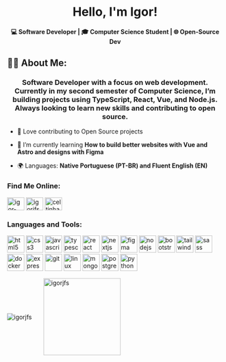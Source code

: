 <h1 align="center">Hello, I'm Igor!</h1>
<h4 align="center" color: #555;>
  💻 Software Developer | 🎓 Computer Science Student | 🌐 Open-Source Dev
</h4>
<h2>👨‍💻 About Me:</h2>

<h3 align="center">Software Developer with a focus on web development. Currently in my second semester of Computer Science, I’m building projects using TypeScript, React, Vue, and Node.js. Always looking to learn new skills and contributing to open source.</h3>

- 🐙 Love contributing to Open Source projects

- 🌱 I’m currently learning **How to build better websites with Vue and Astro and designs with Figma**

- 🌍 Languages: **Native Portuguese (PT-BR) and Fluent English (EN)**

<h3 align="left">Find Me Online:</h3>
<p align="left">
<a href="https://linkedin.com/in/igor-moraes" target="blank"><img align="center" src="https://cdn.jsdelivr.net/gh/rahuldkjain/github-profile-readme-generator/src/images/icons/Social/linked-in-alt.svg" alt="igor-moraes" height="30" width="40" /></a>
<a href="https://www.leetcode.com/igorjfs" target="blank"><img align="center" src="https://cdn.jsdelivr.net/gh/rahuldkjain/github-profile-readme-generator/src/images/icons/Social/leet-code.svg" alt="igorjfs" height="30" width="40" /></a>
<a href="https://discord.gg/celtinhaxd" target="blank"><img align="center" src="https://cdn.jsdelivr.net/gh/rahuldkjain/github-profile-readme-generator/src/images/icons/Social/discord.svg" alt="celtinhaxd" height="30" width="40" /></a>
</p>

<h3 align="left">Languages and Tools:</h3>
<p align="left">
<a href="https://www.w3.org/html/" target="_blank" rel="noreferrer"> <img src="https://cdn.jsdelivr.net/gh/devicons/devicon/icons/html5/html5-original-wordmark.svg" alt="html5" width="40" height="40"/></a> 
<a href="https://www.w3schools.com/css/" target="_blank" rel="noreferrer"> <img src="https://cdn.jsdelivr.net/gh/devicons/devicon/icons/css3/css3-original-wordmark.svg" alt="css3" width="40" height="40"/></a> 
<a href="https://developer.mozilla.org/en-US/docs/Web/JavaScript" target="_blank" rel="noreferrer"> <img src="https://cdn.jsdelivr.net/gh/devicons/devicon/icons/javascript/javascript-original.svg" alt="javascript" width="40" height="40"/></a> 
<a href="https://www.typescriptlang.org/" target="_blank" rel="noreferrer"> <img src="https://cdn.jsdelivr.net/gh/devicons/devicon/icons/typescript/typescript-original.svg" alt="typescript" width="40" height="40"/></a> 
<a href="https://reactjs.org/" target="_blank" rel="noreferrer"> <img src="https://cdn.jsdelivr.net/gh/devicons/devicon/icons/react/react-original-wordmark.svg" alt="react" width="40" height="40"/></a> 
<a href="https://nextjs.org/" target="_blank" rel="noreferrer"> <img src="https://cdn.worldvectorlogo.com/logos/nextjs-2.svg" alt="nextjs" width="40" height="40"/></a> 
<a href="https://www.figma.com/" target="_blank" rel="noreferrer"> <img src="https://www.vectorlogo.zone/logos/figma/figma-icon.svg" alt="figma" width="40" height="40"/></a> 
<a href="https://nodejs.org" target="_blank" rel="noreferrer"> <img src="https://cdn.jsdelivr.net/gh/devicons/devicon/icons/nodejs/nodejs-original-wordmark.svg" alt="nodejs" width="40" height="40"/></a> 
<a href="https://getbootstrap.com" target="_blank" rel="noreferrer"> <img src="https://cdn.jsdelivr.net/gh/devicons/devicon/icons/bootstrap/bootstrap-plain-wordmark.svg" alt="bootstrap" width="40" height="40"/></a> 
<a href="https://tailwindcss.com/" target="_blank" rel="noreferrer"> <img src="https://www.vectorlogo.zone/logos/tailwindcss/tailwindcss-icon.svg" alt="tailwind" width="40" height="40"/></a> 
<a href="https://sass-lang.com" target="_blank" rel="noreferrer"> <img src="https://cdn.jsdelivr.net/gh/devicons/devicon/icons/sass/sass-original.svg" alt="sass" width="40" height="40"/></a> 
<a href="https://www.docker.com/" target="_blank" rel="noreferrer"> <img src="https://cdn.jsdelivr.net/gh/devicons/devicon/icons/docker/docker-original-wordmark.svg" alt="docker" width="40" height="40"/></a> 
<a href="https://expressjs.com" target="_blank" rel="noreferrer"> <img src="https://cdn.jsdelivr.net/gh/devicons/devicon/icons/express/express-original-wordmark.svg" alt="express" width="40" height="40"/></a> 
<a href="https://git-scm.com/" target="_blank" rel="noreferrer"> <img src="https://www.vectorlogo.zone/logos/git-scm/git-scm-icon.svg" alt="git" width="40" height="40"/></a> 
<a href="https://www.linux.org/" target="_blank" rel="noreferrer"> <img src="https://cdn.jsdelivr.net/gh/devicons/devicon/icons/linux/linux-original.svg" alt="linux" width="40" height="40"/></a> 
<a href="https://www.mongodb.com/" target="_blank" rel="noreferrer"> <img src="https://cdn.jsdelivr.net/gh/devicons/devicon/icons/mongodb/mongodb-original-wordmark.svg" alt="mongodb" width="40" height="40"/></a> 
<a href="https://www.postgresql.org" target="_blank" rel="noreferrer"> <img src="https://cdn.jsdelivr.net/gh/devicons/devicon/icons/postgresql/postgresql-original-wordmark.svg" alt="postgresql" width="40" height="40"/></a> 
<a href="https://www.python.org" target="_blank" rel="noreferrer"> <img src="https://cdn.jsdelivr.net/gh/devicons/devicon/icons/python/python-original.svg" alt="python" width="40" height="40"/></a>
</p>

<p><img align="center" src="https://github-readme-stats.vercel.app/api?username=igorjfs&show_icons=true&hide_border=true&theme=react&locale=en" alt="igorjfs" />&nbsp; &nbsp; &nbsp; &nbsp;<img align="center" height="180px" alt="igorjfs" src="https://github-readme-stats.vercel.app/api/top-langs/?username=IgorJFS&theme=react&hide_border=true&include_all_commits=true&count_private=false&layout=compact&hide=ejs&exclude_repo=TailwindCSS-Login,Uber-Layout"/>
</a>
</p>
